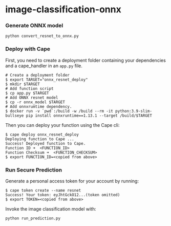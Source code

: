# image-classification-onnx

### Generate ONNX model
```
python convert_resnet_to_onnx.py
```

### Deploy with Cape

First, you need to create a deployment folder containing your dependencies and a cape_handler in an `app.py` file.
```
# Create a deployment folder
$ export TARGET="onnx_resnet_deploy"
$ mkdir $TARGET
# Add function script
$ cp app.py $TARGET
# Add ONNX resnet model 
$ cp -r onnx_model $TARGET
# Add onnxrumtime dependency.
$ docker run -v `pwd`:/build -w /build --rm -it python:3.9-slim-bullseye pip install onnxruntime==1.13.1 --target /build/$TARGET
```

Then you can deploy your function using the Cape cli:
```
$ cape deploy onnx_resnet_deploy
Deploying function to Cape ...
Success! Deployed function to Cape.
Function ID ➜  <FUNCTION_ID>
Function Checksum ➜  <FUNCTION_CHECKSUM>
$ export FUNCTION_ID=<copied from above>
```

### Run Secure Prediction

Generate a personal access token for your account by running:
```
$ cape token create --name resnet
Success! Your token: eyJhtGckO12...(token omitted)
$ export TOKEN=<copied from above>
```

Invoke the image classification model with:
```
python run_prediction.py
```
